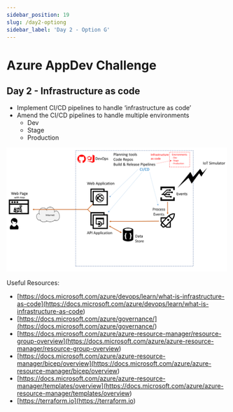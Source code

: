 ```yaml
---
sidebar_position: 19
slug: /day2-optiong
sidebar_label: 'Day 2 - Option G'
---
```

# Azure AppDev Challenge

## Day 2 - Infrastructure as code

- Implement CI/CD pipelines to handle ‘infrastructure as code’
- Amend the CI/CD pipelines to handle multiple environments
  - Dev
  - Stage
  - Production

![alttext](../images/slide20.png)

Useful Resources:

- [https://docs.microsoft.com/azure/devops/learn/what-is-infrastructure-as-code](<https://docs.microsoft.com/azure/devops/learn/what-is-infrastructure-as-code>)
- [https://docs.microsoft.com/azure/governance/](<https://docs.microsoft.com/azure/governance/>)
- [https://docs.microsoft.com/azure/azure-resource-manager/resource-group-overview](<https://docs.microsoft.com/azure/azure-resource-manager/resource-group-overview>)
- [https://docs.microsoft.com/azure/azure-resource-manager/bicep/overview](<https://docs.microsoft.com/azure/azure-resource-manager/bicep/overview>)
- [https://docs.microsoft.com/azure/azure-resource-manager/templates/overview](<https://docs.microsoft.com/azure/azure-resource-manager/templates/overview>)
- [https://terraform.io](<https://terraform.io>)

